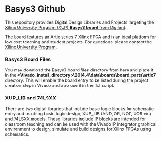 # Basys3 Github 
This repository provides Digital Design Libraries and Projects targeting the [Xilinx University Program (XUP) **Basys3 board** from Digilent](www.digilentinc.com/Products/Detail.cfm?NavPath=2,400,1288&Prod=BASYS3).


The board features an Artix series 7 Xilinx FPGA and is an ideal platform for low cost teaching and student projects.
For questions, please contact the [Xilinx University Program](mailto:xup@xilinx.com).

### Basys3 Board Files
You may download the Basys3 board files directory from here and place it in the **\<Vivado_install_directory>\2014.4\data\boards\board_parts\artix7** directory. This will enable the board entry to be listed during the project creation step in Vivado and also use it in the Tcl script.


### XUP_LIB and 74LSXX
There are two digital libraries that include basic logic blocks for schematic entry and teaching basic logic design; XUP_LIB (AND, OR, NOT, XOR etc) and 74LSXX models. 
These libraries include IP blocks are intended for classroom teaching and can be used with the Vivado IP integrator graphical environment to design, simulate and build designs for Xilinx FPGAs using schematics.

